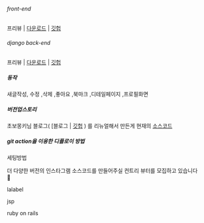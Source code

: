 ###### front-end

프리뷰 | [다운로드](https://github.com/kindfamily/instafrontajax) | [깃헙](https://github.com/kindfamily/instafrontajax)

###### django back-end

프리뷰 | [다운로드](https://github.com/kindfamily/instaclone_backend_source/settings) | [깃헙](https://github.com/kindfamily/instaclone)



##### 동작

새글작성, 수정 ,삭제 ,좋아요 ,북마크 ,디테일페이지 ,프로필화면



##### 버전업스토리

초보몽키님 블로그( [블로그 | [깃헙](https://github.com/kindfamily/Instagram) ) 를 리뉴얼해서 만든게 현재의 [소스코드](https://github.com/kindfamily/instaclone)



##### git action을 이용한 디플로이 방법

세팅방법



더 다양한 버전의 인스타그램 소스코드를 만들어주실 컨트리 뷰터를 모집하고 있습니다 🌼

lalabel

jsp

ruby on rails





